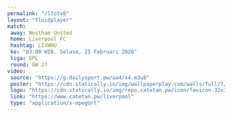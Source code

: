 ```yaml
---
permalink: "/lfctv6"
layout: "fluidplayer"
match:
 away: Westham United
 home: Liverpool FC
 hashtag: LIVWHU
 ko: "03:00 WIB. Selasa, 25 Februari 2020"
 liga: EPL
 round: GW 27
video:
 source: "https://g.dailysport.pw/aa4/x4.m3u8"
 poster: "https://cdn.statically.io/img/wallpaperplay.com/walls/full/7/1/1/324254.jpg?w=720&quality=60&format=webp"
 logo: "https://cdn.statically.io/img/repo.catetan.pw/icon/favicon-32x32.png"
 link: "https://www.catetan.pw/liverpool"
 type: "application/x-mpegUrl"
---
```

